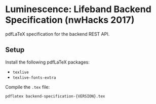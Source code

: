 # Luminescence: Lifeband Backend Specification (nwHacks 2017)

pdfLaTeX specification for the backend REST API.

## Setup

Install the following pdfLaTeX packages:
* `texlive`
* `texlive-fonts-extra`

Compile the `.tex` file:
```
pdflatex backend-specification-{VERSION}.tex
```
